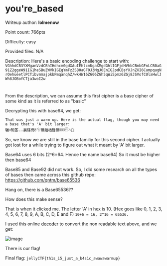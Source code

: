 # you're_based
Writeup author: **lolmenow**

Point count: 766pts

Difficulty: easy

Provided files: N/A 

Description: Here's a basic encoding challenge to start with: `VGhhdCB3YXMganVzdCBhIHdhcm0gdXAuIEhlcmUgaXMgdGhlIGFjdHVhbCBmbGFnLCB0aG91Z2ggeW91IG1heSBuZWVkIGEgYmFzZSB0aGF0J3MgJ0EnIGJpdCBsYXJnZXI6CumpquqNrOehueetlPCTibvmmajpkbPmqanqhZ/wk4W16ZG06ZGh5qWi5pmz6ZGj8JSVofCUlaHwlJWh8JOBofCTja3woI2w`
# 

From the description, we can assume this first cipher is a base cipher of some kind as it is referred to as "basic"

Decrypting this with base64, we get:

```
That was just a warm up. Here is the actual flag, though you may need a base that's 'A' bit larger:
驪ꍬ硹答𓉻晨鑳橩ꅟ𓅵鑴鑡楢晳鑣𔕡𔕡𔕡𓁡𓍭𠍰
```

So, we know we are still in the base familiy for this second cipher. I actually got lost for a while trying to figure out what it meant by 'A' bit larger.

Base64 uses 6 bits (2^6=64. Hence the name base64) So it must be higher then base64

Base85 and Base92 did not work. So, I did some research on all the types of bases then came across this github repo: https://github.com/qntm/base65536

Hang on, there is a Base65536??

How does this make sense?

That is when it clicked me. The letter 'A' in hex is 10. (Hex goes like 0, 1, 2, 3, 4, 5, 6, 7, 8, 9, A, B, C, D, E and F) `10+6 = 16, 2^16 = 65536.` 

I used this online [decoder](https://www.better-converter.com/Encoders-Decoders/Base65536-Decode) to convert the non readable text above, and we get:

![image](https://github.com/sa1181405/pbchocolate-private-writeups/assets/170969470/7f49eaff-9528-4724-be15-d9ad300eee9a)


There is our flag!

Final flag: `jellyCTF{th1s_i5_just_a_b4s1c_awawawarmup}`
